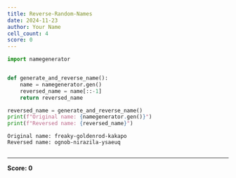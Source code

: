 ```yaml
---
title: Reverse-Random-Names
date: 2024-11-23
author: Your Name
cell_count: 4
score: 0
---
```


```python
import namegenerator


```


```python

def generate_and_reverse_name():
    name = namegenerator.gen()
    reversed_name = name[::-1]
    return reversed_name


```


```python
reversed_name = generate_and_reverse_name()
print(f"Original name: {namegenerator.gen()}")
print(f"Reversed name: {reversed_name}")
```

    Original name: freaky-goldenrod-kakapo
    Reversed name: ognob-nirazila-ysaeuq



```python

```


---
**Score: 0**
